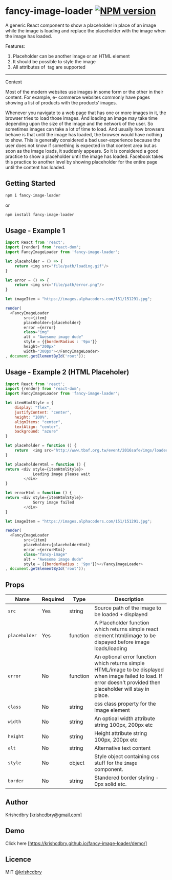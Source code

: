 # fancy-image-loader  [![NPM version](https://img.shields.io/npm/v/npm-text-parser.svg)](https://www.npmjs.com/package/fancy-image-loader)
A generic React component to show a placeholder in place of an image while the image is loading
and replace the placeholder with the image when the image has loaded.

Features:
1. Placeholder can be another image or an HTML element
2. It should be possible to style the image
3. All attributes of <img> tag are supported

----------------------------------------------------------------------------------------------------

Context

Most of the modern websites use images in some form or the other in their content. For example, e-
commerce websites commonly have pages showing a list of products with the products’ images.

Whenever you navigate to a web page that has one or more images in it, the browser tries to load those
images. And loading an image may take time depending upon the size of the image and the network of the
user. So sometimes images can take a lot of time to load. And usually how browsers behave is that until
the image has loaded, the browser would have nothing to show.
This is generally considered a bad user-experience because the user does not know if something is
expected in that content area but as soon as the image loads, it suddenly appears. So it is considered a
good practice to show a placeholder until the image has loaded. Facebook takes this practice to another
level by showing placeholder for the entire page until the content has loaded.


Getting Started
-----

```javascript
npm i fancy-image-loader 
```

or

```javascript
npm install fancy-image-loader 
```

Usage - Example 1
-----

```javascript
import React from 'react';
import {render} from 'react-dom';
import FancyImageLoader from 'fancy-image-loader';

let placeholder = () => {
    return <img src="file/path/loading.gif"/>
}

let error = () => {
    return <img src="file/path/error.png"/>
}

let imageItem = "https://images.alphacoders.com/151/151291.jpg";

render(
  <FancyImageLoader 
        src={item}
        placeholder={placeholder}
        error ={error}
        class="img"
        alt = "Awesome image dude"
        style = {{borderRadius : '9px'}}
        height="200px"
        width="300px"></FancyImageLoader>
, document.getElementById('root'));

```

Usage - Example 2 (HTML Placeholer)
-----

```javascript
import React from 'react';
import {render} from 'react-dom';
import FancyImageLoader from 'fancy-image-loader';

let itemHtmlStyle = {
    display: "flex",
    justifyContent: "center",
    height: "100%",
    alignItems: "center",
    textAlign: "center",
    background: "azure"
}

let placeholder = function () {
    return  <img src="http://www.tbaf.org.tw/event/2016safe/imgs/loader1.gif" style={itemStyle}/>;
}

let placeholderHtml = function () {
return <div style={itemHtmlStyle}>
            Loading image please wait
        </div>  
}

let errorHtml = function () {
return <div style={itemHtmlStyle}>
            Sorry image failed
        </div>  
}

let imageItem = "https://images.alphacoders.com/151/151291.jpg";

render(
  <FancyImageLoader 
        src={item}
        placeholder={placeholderHtml}
        error ={errorHtml}
        class="fancy-image"
        alt = "Awesome image dude"
        style = {{borderRadius : '9px'}}></FancyImageLoader>
, document.getElementById('root'));

```


Props
-----

Name          | Required | Type     | Description |
--------------|----------|----------|--------------
`src`         | Yes      | string   | Source path of the image to be loaded + displayed   
`placeholder` | Yes      | function | A Placeholder function which returns simple react element html/image to be dispayed before image loads/loading
`error`       | No       | function | An optional error function which returns simple HTML/image to be displayed when image failed to load. If error doesn't provided then placeholder will stay in place.
`class`       | No       | string   | css class property for the image element
`width`       | No       | string   | An optioal width attribute string 100px, 200px etc
`height`      | No       | string   | Height attribute string 100px, 200px etc
`alt`         | No       | string   | Alternative text content
`style`       | No       | object   | Style object containing css stuff for the `image` component.
`border`      | No       | string   | Standered border styling - 0px solid etc.




## Author
Krishcdbry [krishcdbry@gmail.com]

## Demo
Click here [https://krishcdbry.github.io/fancy-image-loader/demo/]

## Licence
MIT @[krishcdbry](krishcdbry.com)
